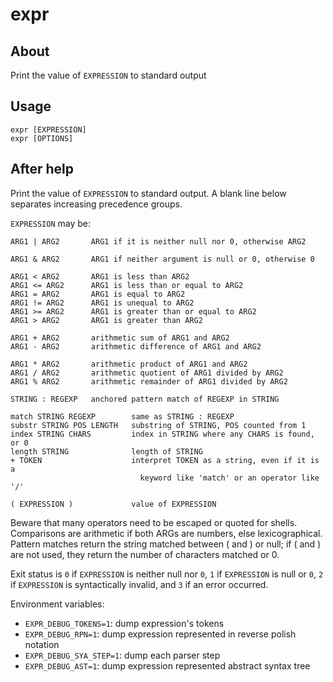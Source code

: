 # expr

## About

Print the value of `EXPRESSION` to standard output

## Usage
```
expr [EXPRESSION]
expr [OPTIONS]
```

## After help

Print the value of `EXPRESSION` to standard output.  A blank line below
separates increasing precedence groups. 

`EXPRESSION` may be:

    ARG1 | ARG2       ARG1 if it is neither null nor 0, otherwise ARG2

    ARG1 & ARG2       ARG1 if neither argument is null or 0, otherwise 0

    ARG1 < ARG2       ARG1 is less than ARG2
    ARG1 <= ARG2      ARG1 is less than or equal to ARG2
    ARG1 = ARG2       ARG1 is equal to ARG2
    ARG1 != ARG2      ARG1 is unequal to ARG2
    ARG1 >= ARG2      ARG1 is greater than or equal to ARG2
    ARG1 > ARG2       ARG1 is greater than ARG2

    ARG1 + ARG2       arithmetic sum of ARG1 and ARG2
    ARG1 - ARG2       arithmetic difference of ARG1 and ARG2

    ARG1 * ARG2       arithmetic product of ARG1 and ARG2
    ARG1 / ARG2       arithmetic quotient of ARG1 divided by ARG2
    ARG1 % ARG2       arithmetic remainder of ARG1 divided by ARG2

    STRING : REGEXP   anchored pattern match of REGEXP in STRING

    match STRING REGEXP        same as STRING : REGEXP
    substr STRING POS LENGTH   substring of STRING, POS counted from 1
    index STRING CHARS         index in STRING where any CHARS is found, or 0
    length STRING              length of STRING
    + TOKEN                    interpret TOKEN as a string, even if it is a
                                 keyword like 'match' or an operator like '/'

    ( EXPRESSION )             value of EXPRESSION

Beware that many operators need to be escaped or quoted for shells.
Comparisons are arithmetic if both ARGs are numbers, else lexicographical.
Pattern matches return the string matched between \( and \) or null; if
\( and \) are not used, they return the number of characters matched or 0.

Exit status is `0` if `EXPRESSION` is neither null nor `0`, `1` if `EXPRESSION` is null
or `0`, `2` if `EXPRESSION` is syntactically invalid, and `3` if an error occurred.

Environment variables:
 - `EXPR_DEBUG_TOKENS=1`: dump expression's tokens
 - `EXPR_DEBUG_RPN=1`: dump expression represented in reverse polish notation
 - `EXPR_DEBUG_SYA_STEP=1`: dump each parser step
 - `EXPR_DEBUG_AST=1`: dump expression represented abstract syntax tree